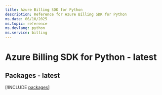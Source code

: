 ```yaml
---
title: Azure Billing SDK for Python
description: Reference for Azure Billing SDK for Python
ms.date: 06/10/2025
ms.topic: reference
ms.devlang: python
ms.service: billing
---
```

# Azure Billing SDK for Python - latest
## Packages - latest
[!INCLUDE [packages](billing-index.md)]